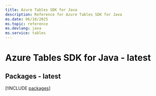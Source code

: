 ```yaml
---
title: Azure Tables SDK for Java
description: Reference for Azure Tables SDK for Java
ms.date: 06/18/2025
ms.topic: reference
ms.devlang: java
ms.service: tables
---
```

# Azure Tables SDK for Java - latest
## Packages - latest
[!INCLUDE [packages](tables-index.md)]